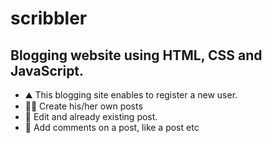 # scribbler

## Blogging website using HTML, CSS and JavaScript.

* ⛰ This blogging site enables to register a new user.
* 🏃‍♂️ Create his/her own posts
* 🔨 Edit and already existing post.
* 🐞 Add comments on a post, like a post etc
